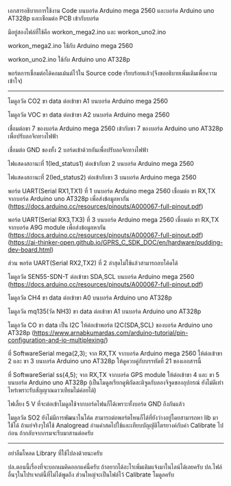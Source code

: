 เอกสารอธิบายการใช้งาน Code บนบอร์ด Arduino mega 2560 และบอร์ด Arduino uno AT328p และเชือมต่อ PCB เข้ากับบอร์ด

มีอยู่สองไฟล์ที่ใช้คือ workon_mega2.ino และ workon_uno2.ino

workon_mega2.ino ใช้กับ Arduino mega 2560

workon_uno2.ino ใช้กับ Arduino uno AT328p

พอร์ตการเชื่อมต่อได้คอมเม้นต์ไว้ใน Source code เรียบร้อยแล้ว(จึงขออธิบายเพิ่มเติมเพื่อความเข้าใจ)
*****************************************************************************

โมดูลวัด CO2 ขา data ต่อเข้าขา A1 บนบอร์ด Arduino mega 2560

โมดูลวัด VOC ขา data ต่อเข้าขา A2 บนบอร์ด Arduino mega 2560

เชื่อมต่อขา 7 ของบอร์ด Arduino mega 2560 เข้ากับขา 7 ของบอร์ด Arduino uno AT328p เพื่อปรับลอจิกทางไฟฟ้า

เชื่อมต่อ GND ของทั้ง 2 บอร์ดเข้าด้วยกันเพื่อปรับลอจิกทางไฟฟ้า

ไฟแสดงสถานะที่ 1(led_status1) ต่อเข้ากับขา 2 บนบอร์ด Arduino mega 2560

ไฟแสดงสถานะที่ 2(led_status2) ต่อเข้ากับขา 3 บนบอร์ด Arduino mega 2560

พอร์ต UART(Serial RX1,TX1) ที่ 1 บนบอร์ด Arduino mega 2560 เชื่อมต่อ ขา RX,TX จากบอร์ด Arduino uno AT328p เพื่อส่งข้อมูลหากัน (https://docs.arduino.cc/resources/pinouts/A000067-full-pinout.pdf)

พอร์ต UART(Serial RX3,TX3) ที่ 3 บนบอร์ด Arduino mega 2560 เชื่อมต่อ ขา RX,TX จากบอร์ด A9G module เพื่อส่งข้อมูลหากัน (https://docs.arduino.cc/resources/pinouts/A000067-full-pinout.pdf)(https://ai-thinker-open.github.io/GPRS_C_SDK_DOC/en/hardware/pudding-dev-board.html)

ส่วน พอร์ต UART(Serial RX2,TX2) ที่ 2 ล่าสุดไม่ใช้แล้วสามารถลบโค้ดได้

โมดูลวัด SEN55-SDN-T ต่อเข้าขา SDA,SCL บนบอร์ด Arduino mega 2560 (https://docs.arduino.cc/resources/pinouts/A000067-full-pinout.pdf)

โมดูลวัด CH4 ขา data ต่อเข้าขา A0 บนบอร์ด Arduino uno AT328p

โมดูลวัด mq135(วัด NH3) ขา data ต่อเข้าขา A1 บนบอร์ด Arduino uno AT328p

โมดูลวัด CO ขา data เป็น I2C ให้ต่อเข้าพอร์ต I2C(SDA,SCL) ของบอร์ด Arduino uno AT328p (https://www.arnabkumardas.com/arduino-tutorial/pin-configuration-and-io-multiplexing/)

ที่ SoftwareSerial mega(2,3); จาก RX,TX จากบอร์ด Arduino mega 2560 ให้ต่อเข้าขา 2 และ ขา 3 บนบอร์ด Arduino uno AT328p ให้ดูควบคู่กับบรรทัดที่ 21 ของเอกสารนี้

ที่ SoftwareSerial ss(4,5); จาก RX,TX จากบอร์ด GPS module ให้ต่อเข้าขา 4 และ ขา 5 บนบอร์ด Arduino uno AT328p (เป็นโมดูลเรียกดูพิกัดละติจูดกับลองจิจูดของอุปกรณ์ ยังไม่ดีเท่าไหร่เพราะรับสัญญาณดาวเทียมไม่ค่อยได้)

ไฟเลี้ยง 5 V ที่จะต่อเข้าโมดูลใช้จากบอร์ดไฟนก็ได้เพราะทั้งบอร์ด GND ถึงกันแล้ว

โมดูลวัด SO2 ยังไม่มีการพัฒนาในโค้ด สามารถต่อพอร์ตไหนก็ได้ที่ยังว่างอยู่โดยสามารถหา lib มาใช้ได้ ถ้าแย่จริงๆให้ใช้ Analogread อ่านค่าสดไปใช้และเทียบบัญญัติไตรยางค์กับค่า Calibrate ไปก่อน ถ้ากลับจากกรมจะรีบมาสานต่อครับ

*****************************************************************************

อย่าลืมโหลด Library ที่ใช้ไปลงด้วยนะครับ

ปล.ตอนนี้เรื่องที่จะบอกผมคิดออกแค่นี้ครับ ถ้าอยากได้อะไรเพิ่มเติมแจ้งมาในไลน์ได้เลยครับ
ปล.ไฟล์อื่นๆในโปรเจกต์นี้ที่ไม่ได้พูดถึง ส่วนใหญ่จะเป็นไฟล์ไว้ Calibrate โมดูลครับ



